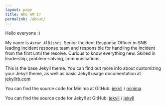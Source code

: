 ```yaml
---
layout: page
title: Who AM I?
permalink: /about/
---
```


Hello everyone :)

My name is `Asrar AlBishri`. Senior Incident Response Officer in SNB leading incident response team
and responsible for handling the incident from the first until the resolve.
Curious to know everything new. Skilled in leadership, problem-solving,
communications.

This is the base Jekyll theme. You can find out more info about customizing your Jekyll theme, as well as basic Jekyll usage documentation at [jekyllrb.com](https://jekyllrb.com/)

You can find the source code for Minima at GitHub:
[jekyll][jekyll-organization] /
[minima](https://github.com/jekyll/minima)

You can find the source code for Jekyll at GitHub:
[jekyll][jekyll-organization] /
[jekyll](https://github.com/jekyll/jekyll)


[jekyll-organization]: https://github.com/jekyll
